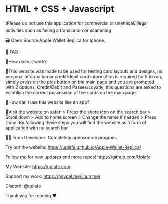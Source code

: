 # HTML + CSS + Javascript 

❗Please do not use this application for commercial or unethical/illegal activities such as faking a transcation or scamming

🗃️ Open Source Apple Wallet Replica for Iphone.


🤔 FAQ

🔹How does it work?

🔸This website was made to be used for testing card layouts and designs, no personal information or credit/debit card 
information is required for it to run, simply press on the plus button on the main page and you are prompted with 2 options,
Credit/Debit and Passes/Loyatly, this questions are asked to establish the correct possession of the cards on the main page.

🔹How can I use this website like an app?

🔸Visit the website on safari > Press the share icon on the search bar > Scroll down > Add to home screen > Change the name if needed > Press Done.
By following these steps you will find the website as a form of application with no search bar.

👨‍💻 From Developer:
Completely opensource program.

Try out the website: https://uplafe.github.io/Apple-Wallet-Replica/

Follow me for new updates and more repos! https://github.com/Uplafe

My Website: https://uplafe.com

Support my work: https://paypal.me/ilhummer

Discord: @uplafe

Thank you for reading ❤️



